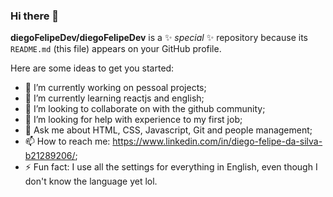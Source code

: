 ### Hi there 👋


**diegoFelipeDev/diegoFelipeDev** is a ✨ _special_ ✨ repository because its `README.md` (this file) appears on your GitHub profile.

Here are some ideas to get you started:

- 🔭 I’m currently working on pessoal projects; 
- 🌱 I’m currently learning reactjs and english;
- 👯 I’m looking to collaborate on with the github community;
- 🤔 I’m looking for help with experience to my first job;
- 💬 Ask me about HTML, CSS, Javascript, Git and people management;
- 📫 How to reach me: https://www.linkedin.com/in/diego-felipe-da-silva-b21289206/;
- ⚡ Fun fact: I use all the settings for everything in English, even though I don't know the language yet lol.
